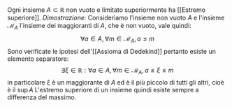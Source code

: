 Ogni insieme $A\subset\mathbb{R}$ non vuoto e limitato superiormente ha [[Estremo superiore]].
*Dimostrazione:*
Consideriamo l'insieme non vuoto $A$ e l'insieme $\mathcal{M}_A$ l'insieme dei maggioranti di $A$, che è non vuoto, vale quindi: $$\forall a\in A,\forall m\in\mathcal{M}_A, a\leq m$$
Sono verificate le ipotesi dell'[[Assioma di Dedekind]] pertanto esiste un elemento separatore: $$\exists\xi\in\mathbb{R}:\forall a \in A, \forall m\in\mathcal{M}_A, a\leq\xi\leq m$$
in particolare $\xi$ è un maggiorante di $A$ ed è il più piccolo di tutti gli altri, cioè è il $\sup A$
L'estremo superiore di un insieme quindi esiste sempre a differenza del massimo.
